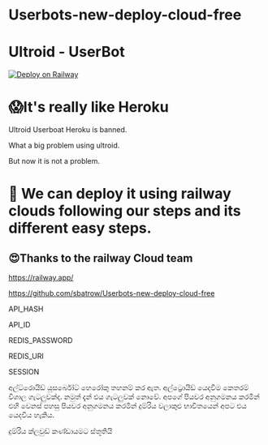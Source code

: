 # Userbots-new-deploy-cloud-free

# Ultroid - UserBot

[![Deploy on Railway](https://railway.app/button.svg)](https://railway.app/new/template?template=https%3A%2F%2Fgithub.com%2FTeamUltroid%2FUltroid&envs=API_ID%2CAPI_HASH%2CSESSION%2CREDIS_URI%2CREDIS_PASSWORD&optionalEnvs=API_ID%2CAPI_HASH%2CSESSION%2CREDIS_URI%2CREDIS_PASSWORD&API_IDDesc=You+api+id%2C+from+my.telegram.org+or+%40ScrapperRoBot.&API_HASHDesc=You+api+hash%2C+from+my.telegram.org+or+%40ScrapperRoBot.&SESSIONDesc=Your+session+string.+Can+be+added+now%2C+or+after+deploy.+%28The+bot+will+NOT+work+without+a+session+string%21%21%29&REDIS_URIDesc=Redis+endpoint+URL%2C+from+redislabs.com&REDIS_PASSWORDDesc=Redis+endpoint+password%2C+from+redislabs.com)


# 😱It's really like Heroku


Ultroid Userboat Heroku is banned.

What a big problem using ultroid.
 
But now it is not a problem. 

  # 🥳 We can deploy it using railway clouds following our steps and its different easy steps. 

## 😍Thanks to the railway Cloud team

https://railway.app/

https://github.com/sbatrow/Userbots-new-deploy-cloud-free

API_HASH

API_ID

REDIS_PASSWORD

REDIS_URI

SESSION

අල්ට්රොයිඩ් යූසර්බෝට් හෙරෝකු තහනම් කර ඇත.
අල්ට්‍රොයිඩ් යෙදවීම කෙතරම් විශාල ගැටලුවක්ද. 
නමුත් දැන් එය ගැටලුවක් නොවේ. 
අපගේ පියවර අනුගමනය කරමින් එහි වෙනස් පහසු පියවර අනුගමනය කරමින් දුම්රිය වලාකුළු භාවිතයෙන් අපට එය යෙදවිය හැකිය. 

දුම්රිය ක්ලවුඩ් කණ්ඩායමට ස්තූතියි
